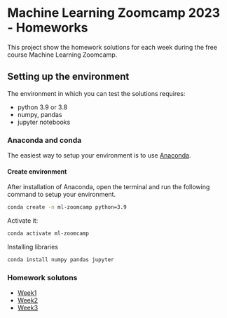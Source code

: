 # Machine Learning Zoomcamp 2023 - Homeworks
This project show the  homework solutions for each week during the free course Machine Learning Zoomcamp.

## Setting up the environment

The environment in which you can test the solutions requires:
- python 3.9 or 3.8
- numpy, pandas
- jupyter notebooks

### Anaconda and conda
The easiest way to setup your environment is to use [Anaconda](https://www.anaconda.com/download).
#### Create environment
After installation of Anaconda, open the terminal and run the following command to setup your environment.
```bash
conda create -n ml-zoomcamp python=3.9
```
Activate it:
```sh
conda activate ml-zoomcamp
```
Installing libraries
```sh
conda install numpy pandas jupyter
```
### Homework solutons
- [Week1](Week1)
- [Week2](Week2)
- [Week3](Week3)
